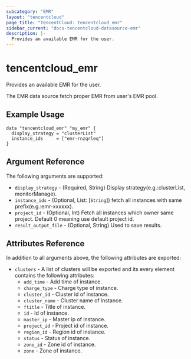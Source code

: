 ```yaml
---
subcategory: "EMR"
layout: "tencentcloud"
page_title: "TencentCloud: tencentcloud_emr"
sidebar_current: "docs-tencentcloud-datasource-emr"
description: |-
  Provides an available EMR for the user.
---
```


# tencentcloud_emr

Provides an available EMR for the user.

The EMR data source fetch proper EMR from user's EMR pool.

## Example Usage

```hcl
data "tencentcloud_emr" "my_emr" {
  display_strategy = "clusterList"
  instance_ids     = ["emr-rnzqrleq"]
}
```

## Argument Reference

The following arguments are supported:

* `display_strategy` - (Required, String) Display strategy(e.g.:clusterList, monitorManage).
* `instance_ids` - (Optional, List: [`String`]) fetch all instances with same prefix(e.g.:emr-xxxxxx).
* `project_id` - (Optional, Int) Fetch all instances which owner same project. Default 0 meaning use default project id.
* `result_output_file` - (Optional, String) Used to save results.

## Attributes Reference

In addition to all arguments above, the following attributes are exported:

* `clusters` - A list of clusters will be exported and its every element contains the following attributes:
  * `add_time` - Add time of instance.
  * `charge_type` - Charge type of instance.
  * `cluster_id` - Cluster id of instance.
  * `cluster_name` - Cluster name of instance.
  * `ftitle` - Title of instance.
  * `id` - Id of instance.
  * `master_ip` - Master ip of instance.
  * `project_id` - Project id of instance.
  * `region_id` - Region id of instance.
  * `status` - Status of instance.
  * `zone_id` - Zone id of instance.
  * `zone` - Zone of instance.


